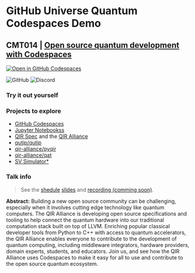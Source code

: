 # GitHub Universe Quantum Codespaces Demo

## CMT014 | [Open source quantum development with Codespaces](https://githubuniverse.com/events/detail/virtual-schedule/00191b20-fdaa-4930-9)


[![Open in GitHub Codespaces](https://github.com/codespaces/badge.svg)](https://github.com/codespaces/new?hide_repo_select=true&ref=main&repo=545155324)

![GitHub](https://img.shields.io/github/license/crazy4pi314/universe-qir-demo) ![Discord](https://img.shields.io/discord/764231928676089909)

### Try it out yourself

### Projects to explore

- [GitHub Codespaces](https://github.com/features/codespaces)
- [Jupyter Notebookss](https://jupyter.org/)
- [QIR Spec](https://github.com/qir-alliance/qir-spec) and the [QIR Alliance](https://www.qir-alliance.org/)
- [qutip/qutip](https://qutip.org/)
- [qir-alliance/pyqir](https://github.com/qir-alliance/pyqir)
- [qir-alliance/qat](https://github.com/qir-alliance/qat)
- [SV Simulator*](TBC)

### Talk info

>See the [shedule](https://githubuniverse.com/events/detail/virtual-schedule/00191b20-fdaa-4930-9) [slides](https://github.com/crazy4pi314/universe-qir-demo) and [recording (comming soon)]().

 **Abstract:** Building a new open source community can be challenging, especially when it involves cutting edge technology like quantum computers. The QIR Alliance is developing open source specifications and tooling to help connect the quantum hardware into our traditional computation stack built on top of LLVM. Enriching popular classical developer tools from Python to C++ with access to quantum accelerators, the QIR Alliance enables everyone to contribute to the development of quantum computing, including middleware integrators, hardware providers, domain experts, students, and educators. Join us, and see how the QIR Alliance uses Codespaces to make it easy for all to use and contribute to the open source quantum ecosystem.
